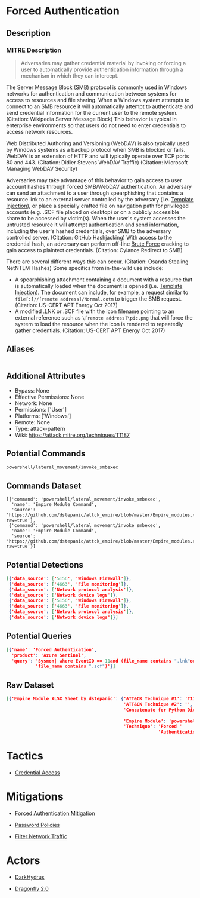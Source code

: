 
# Forced Authentication

## Description

### MITRE Description

> Adversaries may gather credential material by invoking or forcing a user to automatically provide authentication information through a mechanism in which they can intercept.

The Server Message Block (SMB) protocol is commonly used in Windows networks for authentication and communication between systems for access to resources and file sharing. When a Windows system attempts to connect to an SMB resource it will automatically attempt to authenticate and send credential information for the current user to the remote system. (Citation: Wikipedia Server Message Block) This behavior is typical in enterprise environments so that users do not need to enter credentials to access network resources.

Web Distributed Authoring and Versioning (WebDAV) is also typically used by Windows systems as a backup protocol when SMB is blocked or fails. WebDAV is an extension of HTTP and will typically operate over TCP ports 80 and 443. (Citation: Didier Stevens WebDAV Traffic) (Citation: Microsoft Managing WebDAV Security)

Adversaries may take advantage of this behavior to gain access to user account hashes through forced SMB/WebDAV authentication. An adversary can send an attachment to a user through spearphishing that contains a resource link to an external server controlled by the adversary (i.e. [Template Injection](https://attack.mitre.org/techniques/T1221)), or place a specially crafted file on navigation path for privileged accounts (e.g. .SCF file placed on desktop) or on a publicly accessible share to be accessed by victim(s). When the user's system accesses the untrusted resource it will attempt authentication and send information, including the user's hashed credentials, over SMB to the adversary controlled server. (Citation: GitHub Hashjacking) With access to the credential hash, an adversary can perform off-line [Brute Force](https://attack.mitre.org/techniques/T1110) cracking to gain access to plaintext credentials. (Citation: Cylance Redirect to SMB)

There are several different ways this can occur. (Citation: Osanda Stealing NetNTLM Hashes) Some specifics from in-the-wild use include:

* A spearphishing attachment containing a document with a resource that is automatically loaded when the document is opened (i.e. [Template Injection](https://attack.mitre.org/techniques/T1221)). The document can include, for example, a request similar to <code>file[:]//[remote address]/Normal.dotm</code> to trigger the SMB request. (Citation: US-CERT APT Energy Oct 2017)
* A modified .LNK or .SCF file with the icon filename pointing to an external reference such as <code>\\[remote address]\pic.png</code> that will force the system to load the resource when the icon is rendered to repeatedly gather credentials. (Citation: US-CERT APT Energy Oct 2017)

## Aliases

```

```

## Additional Attributes

* Bypass: None
* Effective Permissions: None
* Network: None
* Permissions: ['User']
* Platforms: ['Windows']
* Remote: None
* Type: attack-pattern
* Wiki: https://attack.mitre.org/techniques/T1187

## Potential Commands

```
powershell/lateral_movement/invoke_smbexec
```

## Commands Dataset

```
[{'command': 'powershell/lateral_movement/invoke_smbexec',
  'name': 'Empire Module Command',
  'source': 'https://github.com/dstepanic/attck_empire/blob/master/Empire_modules.xlsx?raw=true'},
 {'command': 'powershell/lateral_movement/invoke_smbexec',
  'name': 'Empire Module Command',
  'source': 'https://github.com/dstepanic/attck_empire/blob/master/Empire_modules.xlsx?raw=true'}]
```

## Potential Detections

```json
[{'data_source': ['5156', 'Windows Firewall']},
 {'data_source': ['4663', 'File monitoring']},
 {'data_source': ['Network protocol analysis']},
 {'data_source': ['Network device logs']},
 {'data_source': ['5156', 'Windows Firewall']},
 {'data_source': ['4663', 'File monitoring']},
 {'data_source': ['Network protocol analysis']},
 {'data_source': ['Network device logs']}]
```

## Potential Queries

```json
[{'name': 'Forced Authentication',
  'product': 'Azure Sentinel',
  'query': 'Sysmon| where EventID == 11and (file_name contains ".lnk"or '
           'file_name contains ".scf")'}]
```

## Raw Dataset

```json
[{'Empire Module XLSX Sheet by dstepanic': {'ATT&CK Technique #1': 'T1187',
                                            'ATT&CK Technique #2': '',
                                            'Concatenate for Python Dictionary': '"powershell/lateral_movement/invoke_smbexec":  '
                                                                                 '["T1187"],',
                                            'Empire Module': 'powershell/lateral_movement/invoke_smbexec',
                                            'Technique': 'Forced '
                                                         'Authentication'}}]
```

# Tactics


* [Credential Access](../tactics/Credential-Access.md)


# Mitigations


* [Forced Authentication Mitigation](../mitigations/Forced-Authentication-Mitigation.md)

* [Password Policies](../mitigations/Password-Policies.md)
    
* [Filter Network Traffic](../mitigations/Filter-Network-Traffic.md)
    

# Actors


* [DarkHydrus](../actors/DarkHydrus.md)

* [Dragonfly 2.0](../actors/Dragonfly-2.0.md)
    
